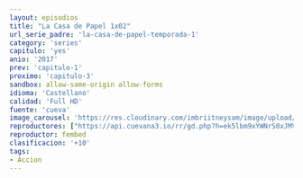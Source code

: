 ```yaml
---
layout: episodios
title: "La Casa de Papel 1x02"
url_serie_padre: 'la-casa-de-papel-temporada-1'
category: 'series'
capitulo: 'yes'
anio: '2017'
prev: 'capitulo-1'
proximo: 'capitulo-3'
sandbox: allow-same-origin allow-forms
idioma: 'Castellano'
calidad: 'Full HD'
fuente: 'cueva'
image_carousel: 'https://res.cloudinary.com/imbriitneysam/image/upload/v1546638640/casa-papel-1-poster-min.jpg'
reproductores: ["https://api.cuevana3.io/rr/gd.php?h=ek5lbm9xYWNrS0xJMVp5b21KREk0dFBLbjVkaHhkRGdrOG1jbnBpUnhhS1Z4cXVraGNuRG82MjNhNHlDMnRtazNzeDZaWDJqanR2VHNIU0tsWlRIcE5TU3FadVkyUT09"]
reproductor: fembed
clasificacion: '+10'
tags:
- Accion
---
```











